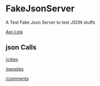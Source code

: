 # FakeJsonServer
A Test Fake Json Server to test JSON stuffs

[Api-Link](https://my-json-server.typicode.com/monsterbrain/FakeJsonServer)

## json Calls
[/cities](https://my-json-server.typicode.com/monsterbrain/FakeJsonServer/cities)

[/peoples](https://my-json-server.typicode.com/monsterbrain/FakeJsonServer/peoples)

[/comments](https://my-json-server.typicode.com/monsterbrain/FakeJsonServer/comments)



